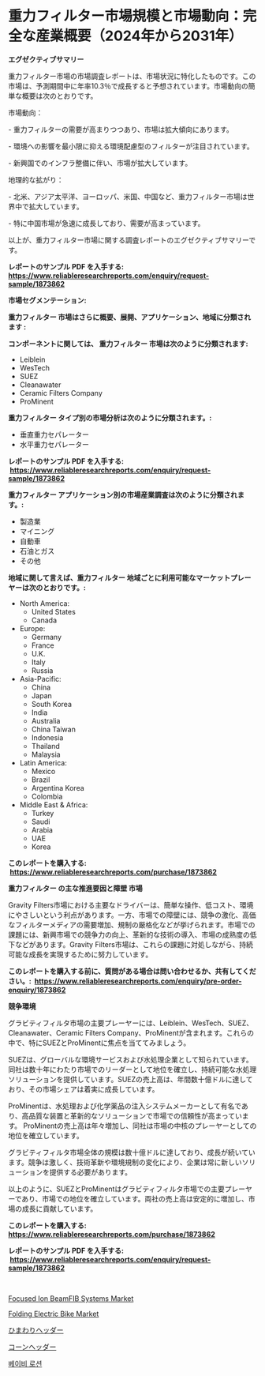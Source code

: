 <p><h1>重力フィルター市場規模と市場動向：完全な産業概要（2024年から2031年）</h1></p><p><strong>エグゼクティブサマリー</strong></p>
<p><p>重力フィルター市場の市場調査レポートは、市場状況に特化したものです。この市場は、予測期間中に年率10.3％で成長すると予想されています。市場動向の簡単な概要は次のとおりです。</p><p>市場動向：</p><p>- 重力フィルターの需要が高まりつつあり、市場は拡大傾向にあります。</p><p>- 環境への影響を最小限に抑える環境配慮型のフィルターが注目されています。</p><p>- 新興国でのインフラ整備に伴い、市場が拡大しています。</p><p>地理的な拡がり：</p><p>- 北米、アジア太平洋、ヨーロッパ、米国、中国など、重力フィルター市場は世界中で拡大しています。</p><p>- 特に中国市場が急速に成長しており、需要が高まっています。</p><p>以上が、重力フィルター市場に関する調査レポートのエグゼクティブサマリーです。</p></p>
<p><strong>レポートのサンプル PDF を入手する: <a href="https://www.reliableresearchreports.com/enquiry/request-sample/1873862">https://www.reliableresearchreports.com/enquiry/request-sample/1873862</a></strong></p>
<p><strong>市場セグメンテーション:</strong></p>
<p><strong> 重力フィルター 市場はさらに概要、展開、アプリケーション、地域に分類されます :</strong></p>
<p><strong>コンポーネントに関しては、 重力フィルター 市場は次のように分類されます: &nbsp;</strong></p>
<p><ul><li>Leiblein</li><li>WesTech</li><li>SUEZ</li><li>Cleanawater</li><li>Ceramic Filters Company</li><li>ProMinent</li></ul></p>
<p><strong> 重力フィルター タイプ別の市場分析は次のように分類されます。:</strong></p>
<p><ul><li>垂直重力セパレーター</li><li>水平重力セパレーター</li></ul></p>
<p><strong>レポートのサンプル PDF を入手する: &nbsp;<a href="https://www.reliableresearchreports.com/enquiry/request-sample/1873862">https://www.reliableresearchreports.com/enquiry/request-sample/1873862</a></strong></p>
<p><strong> 重力フィルター アプリケーション別の市場産業調査は次のように分類されます。:</strong></p>
<p><ul><li>製造業</li><li>マイニング</li><li>自動車</li><li>石油とガス</li><li>その他</li></ul></p>
<p><strong>地域に関して言えば、重力フィルター 地域ごとに利用可能なマーケットプレーヤーは次のとおりです。:</strong></p>
<p><ul>
    <li>
        North America:
        <ul>
            <li>United States</li>
            <li>Canada</li>
        </ul>
    </li>
    <li>
        Europe:
        <ul>
            <li>Germany</li>
            <li>France</li>
            <li>U.K.</li>
            <li>Italy</li>
            <li>Russia</li>
        </ul>
    </li>
    <li>
        Asia-Pacific:
        <ul>
            <li>China</li>
            <li>Japan</li>
            <li>South Korea</li>
            <li>India</li>
            <li>Australia</li>
            <li>China Taiwan</li>
            <li>Indonesia</li>
            <li>Thailand</li>
            <li>Malaysia</li>
        </ul>
    </li>
    <li>
        Latin America:
        <ul>
            <li>Mexico</li>
            <li>Brazil</li>
            <li>Argentina Korea</li>
            <li>Colombia</li>
        </ul>
    </li>
    <li>
        Middle East & Africa:
        <ul>
            <li>Turkey</li>
            <li>Saudi</li>
            <li>Arabia</li>
            <li>UAE</li>
            <li>Korea</li>
        </ul>
    </li>
    </ul></p>
<p><strong>このレポートを購入する: &nbsp;<a href="https://www.reliableresearchreports.com/purchase/1873862">https://www.reliableresearchreports.com/purchase/1873862</a></strong></p>
<p><strong>重力フィルター の主な推進要因と障壁 市場</strong></p>
<p><p>Gravity Filters市場における主要なドライバーは、簡単な操作、低コスト、環境にやさしいという利点があります。一方、市場での障壁には、競争の激化、高価なフィルターメディアの需要増加、規制の厳格化などが挙げられます。市場での課題には、新興市場での競争力の向上、革新的な技術の導入、市場の成熟度の低下などがあります。Gravity Filters市場は、これらの課題に対処しながら、持続可能な成長を実現するために努力しています。</p></p>
<p><strong>このレポートを購入する前に、質問がある場合は問い合わせるか、共有してください。:&nbsp; <a href="https://www.reliableresearchreports.com/enquiry/pre-order-enquiry/1873862">https://www.reliableresearchreports.com/enquiry/pre-order-enquiry/1873862</a></strong></p>
<p><strong>競争環境</strong></p>
<p><p>グラビティフィルタ市場の主要プレーヤーには、Leiblein、WesTech、SUEZ、Cleanawater、Ceramic Filters Company、ProMinentが含まれます。これらの中で、特にSUEZとProMinentに焦点を当ててみましょう。</p><p>SUEZは、グローバルな環境サービスおよび水処理企業として知られています。同社は数十年にわたり市場でのリーダーとして地位を確立し、持続可能な水処理ソリューションを提供しています。SUEZの売上高は、年間数十億ドルに達しており、その市場シェアは着実に成長しています。</p><p>ProMinentは、水処理および化学薬品の注入システムメーカーとして有名であり、高品質な装置と革新的なソリューションで市場での信頼性が高まっています。 ProMinentの売上高は年々増加し、同社は市場の中核のプレーヤーとしての地位を確立しています。</p><p>グラビティフィルタ市場全体の規模は数十億ドルに達しており、成長が続いています。競争は激しく、技術革新や環境規制の変化により、企業は常に新しいソリューションを提供する必要があります。</p><p>以上のように、SUEZとProMinentはグラビティフィルタ市場での主要プレーヤーであり、市場での地位を確立しています。両社の売上高は安定的に増加し、市場の成長に貢献しています。</p></p>
<p><strong>このレポートを購入する: &nbsp; <a href="https://www.reliableresearchreports.com/purchase/1873862">https://www.reliableresearchreports.com/purchase/1873862</a></strong></p>
<p><strong>レポートのサンプル PDF を入手する: &nbsp;<a href="https://www.reliableresearchreports.com/enquiry/request-sample/1873862">https://www.reliableresearchreports.com/enquiry/request-sample/1873862</a></strong><strong></strong></p>
<p>&nbsp;</p>
<p><p><a href="https://issuu.com/reportprime-2/docs/focused-ion-beamfib-systems-market-_282a27ec3241a5">Focused Ion BeamFIB Systems Market</a></p><p><a href="https://github.com/jsmusil/Market-Research-Report-List-2/blob/main/folding-electric-bike-market.md">Folding Electric Bike Market</a></p><p><a href="https://github.com/zekaoe592392/Market-Research-Report-List-1/blob/main/92122882878.md">ひまわりヘッダー</a></p><p><a href="https://github.com/cnnriuez22368/Market-Research-Report-List-1/blob/main/45013512879.md">コーンヘッダー</a></p><p><a href="https://github.com/crfsywufhm81415/Market-Research-Report-List-1/blob/main/39609632510.md">베이비 로션</a></p></p>